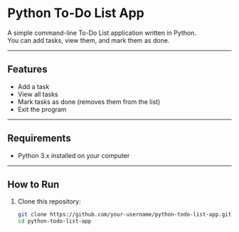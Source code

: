 # Python To-Do List App

A simple command-line To-Do List application written in Python.  
You can add tasks, view them, and mark them as done.

---

## Features
- Add a task
- View all tasks
- Mark tasks as done (removes them from the list)
- Exit the program

---

## Requirements
- Python 3.x installed on your computer

---

## How to Run
1. Clone this repository:
   ```bash
   git clone https://github.com/your-username/python-todo-list-app.git
   cd python-todo-list-app
